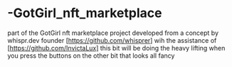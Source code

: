 # -GotGirl_nft_marketplace

part of the GotGirl nft marketplace project developed from a concept by whispr.dev founder [https://github.com/whisprer] wih the assistance of [https://github.com/InvictaLux]
this bit will be doing the heavy lifting when you press the buttons on the other bit that looks all fancy
